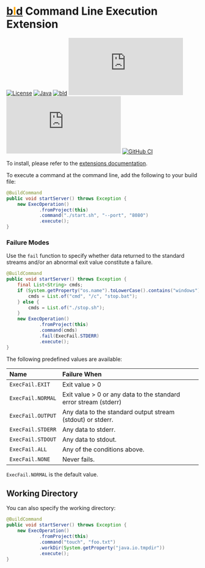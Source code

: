 # [b<span style="color:orange">l</span>d](https://rife2.com/bld) Command Line Execution Extension

[![License](https://img.shields.io/badge/license-Apache%20License%202.0-blue.svg)](https://opensource.org/licenses/Apache-2.0)
[![Java](https://img.shields.io/badge/java-17%2B-blue)](https://www.oracle.com/java/technologies/javase/jdk17-archive-downloads.html)
[![bld](https://img.shields.io/badge/1.7.3-FA9052?label=bld&labelColor=2392FF)](https://rife2.com/bld)
[![Release](https://flat.badgen.net/maven/v/metadata-url/repo.rife2.com/releases/com/uwyn/rife2/bld-exec/maven-metadata.xml?color=blue)](https://repo.rife2.com/#/releases/com/uwyn/rife2/bld-exec)
[![Snapshot](https://flat.badgen.net/maven/v/metadata-url/repo.rife2.com/snapshots/com/uwyn/rife2/bld-exec/maven-metadata.xml?label=snapshot)](https://repo.rife2.com/#/snapshots/com/uwyn/rife2/bld-exec)
[![GitHub CI](https://github.com/rife2/bld-exec/actions/workflows/bld.yml/badge.svg)](https://github.com/rife2/bld-exec/actions/workflows/bld.yml)

To install, please refer to the [extensions documentation](https://github.com/rife2/bld/wiki/Extensions).

To execute a command at the command line, add the following to your build file:

```java
@BuildCommand
public void startServer() throws Exception {
    new ExecOperation()
            .fromProject(this)
            .command("./start.sh", "--port", "8080")
            .execute();
}
```

### Failure Modes

Use the `fail` function to specify whether data returned to the standard streams and/or an abnormal exit value
constitute a failure.

```java
@BuildCommand
public void startServer() throws Exception {
    final List<String> cmds;
    if (System.getProperty("os.name").toLowerCase().contains("windows")) {
        cmds = List.of("cmd", "/c", "stop.bat");
    } else {
        cmds = List.of("./stop.sh");
    }
    new ExecOperation()
            .fromProject(this)
            .command(cmds)
            .fail(ExecFail.STDERR)
            .execute();
}
```

The following predefined values are available:

| Name              | Failure When                                                     |
|:------------------|:-----------------------------------------------------------------|
| `ExecFail.EXIT`   | Exit value > 0                                                   |
| `ExecFail.NORMAL` | Exit value > 0 or any data to the standard error stream (stderr) |
| `ExecFail.OUTPUT` | Any data to the standard output stream (stdout) or stderr.       |
| `ExecFail.STDERR` | Any data to stderr.                                              |
| `ExecFail.STDOUT` | Any data to stdout.                                              |
| `ExecFail.ALL`    | Any of the conditions above.                                     |
| `ExecFail.NONE`   | Never fails.                                                     |

`ExecFail.NORMAL` is the default value.

## Working Directory

You can also specify the working directory:

```java
@BuildCommand
public void startServer() throws Exception {
    new ExecOperation()
            .fromProject(this)
            .command("touch", "foo.txt")
            .workDir(System.getProperty("java.io.tmpdir"))
            .execute();
}
```
